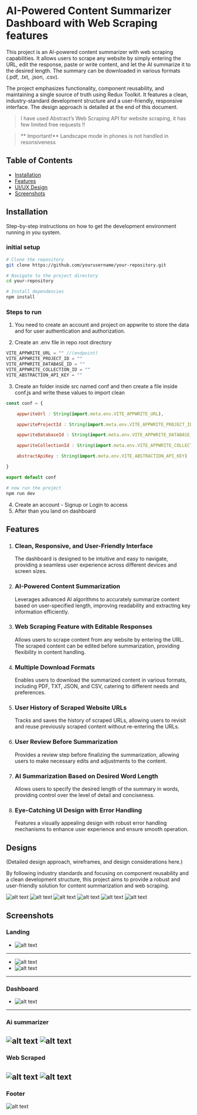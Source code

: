 # AI-Powered Content Summarizer Dashboard with Web Scraping features

This project is an 
AI-powered content summarizer with web scraping capabilities. It allows users to scrape any website by simply entering the URL, edit the response, paste or write content, and let the AI summarize it to the desired length. The summary can be downloaded in various formats (.pdf, .txt, .json, .csv).

The project emphasizes functionality, component reusability, and maintaining a single source of truth using Redux Toolkit. It features a clean, industry-standard development structure and a user-friendly, responsive interface. The design approach is detailed at the end of this document.

>I have used Abstract’s Web Scraping API for website scraping, it has few limited free requests !! 

> ** Important!** Landscape mode in phones is not handled in resonsiveness 

## Table of Contents

- [Installation](#installation)
- [Features](#features)
- [UI/UX Design](#designs)
- [Screenshots](#screenshots)

## Installation

Step-by-step instructions on how to get the development environment running in you system.

### initial setup
```bash
# Clone the repository
git clone https://github.com/yourusername/your-repository.git

# Navigate to the project directory
cd your-repository

# Install dependencies
npm install
```
### Steps to run
1. You need to create an account and project on appwrite to store the data and for user authentication and authorization.

2. Create an .env file in repo root directory

```javascript
VITE_APPWRITE_URL = "" //(endpoint)
VITE_APPWRITE_PROJECT_ID = ""
VITE_APPWRITE_DATABASE_ID = ""
VITE_APPWRITE_COLLECTION_ID = ""
VITE_ABSTRACTION_API_KEY = ""
```
3. Create an folder inside src named conf and then create a file inside conf.js and write these values to import clean
```javascript
const conf = {

    appwriteUrl : String(import.meta.env.VITE_APPWRITE_URL),

    appwriteProjectId : String(import.meta.env.VITE_APPWRITE_PROJECT_ID),

    appwriteDatabaseId : String(import.meta.env.VITE_APPWRITE_DATABASE_ID),

    appwriteCollectionId : String(import.meta.env.VITE_APPWRITE_COLLECTION_ID),

    abstractApiKey : String(import.meta.env.VITE_ABSTRACTION_API_KEY)

}

export default conf
```

``` bash 
# now run the project
npm run dev
```
4. Create an account - Signup or Login to access
5. After than you land on dashboard



## Features
1. ### Clean, Responsive, and User-Friendly Interface
    The dashboard is designed to be intuitive and easy to navigate, providing a seamless user experience across different devices and screen sizes.

2. ### AI-Powered Content Summarization
    Leverages advanced AI algorithms to accurately summarize content based on user-specified length, improving readability and extracting key information efficiently.

3. ### Web Scraping Feature with Editable Responses
    Allows users to scrape content from any website by entering the URL. The scraped content can be edited before summarization, providing flexibility in content handling.

4. ### Multiple Download Formats
    Enables users to download the summarized content in various formats, including PDF, TXT, JSON, and CSV, catering to different needs and preferences.

5. ### User History of Scraped Website URLs
    Tracks and saves the history of scraped URLs, allowing users to revisit and reuse previously scraped content without re-entering the URLs.

6. ### User Review Before Summarization
    Provides a review step before finalizing the summarization, allowing users to make necessary edits and adjustments to the content.

7. ### AI Summarization Based on Desired Word Length
    Allows users to specify the desired length of the summary in words, providing control over the level of detail and conciseness.

8. ### Eye-Catching UI Design with Error Handling
    Features a visually appealing design with robust error handling mechanisms to enhance user experience and ensure smooth operation.

## Designs
(Detailed design approach, wireframes, and design considerations here.)

By following industry standards and focusing on component reusability and a clean development structure, this project aims to provide a robust and user-friendly solution for content summarization and web scraping.

![alt text](./screenshots/image-12.png)
![alt text](./screenshots/image-13.png)
![alt text](./screenshots/image-14.png)
![alt text](./screenshots/image-15.png)
![alt text](./screenshots/image-16.png)
![alt text](./screenshots/image-17.png)

## Screenshots
### Landing
- ![alt text](./screenshots/image-1.png)
---
- ![alt text](./screenshots/image-3.png)
- ![alt text](./screenshots/image-4.png)
---
### Dashboard
- ![alt text](./screenshots/image-5.png)
---
### Ai summarizer
![alt text](./screenshots/image-6.png)
![alt text](image-10.png)
---
### Web Scraped 
![alt text](./screenshots/image-7.png) 
![alt text](./screenshots/image-9.png)
---
### Footer
![alt text](./screenshots/image-11.png)




